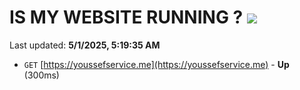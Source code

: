 # IS MY WEBSITE RUNNING ? [![](https://img.shields.io/static/v1?label=Sponsor&message=%E2%9D%A4&logo=GitHub&color=%23fe8e86)](https://github.com/sponsors/Youssef-Lehmam)

Last updated: **5/1/2025, 5:19:35 AM**

- `GET` [https://youssefservice.me](https://youssefservice.me) - **Up** (300ms)
